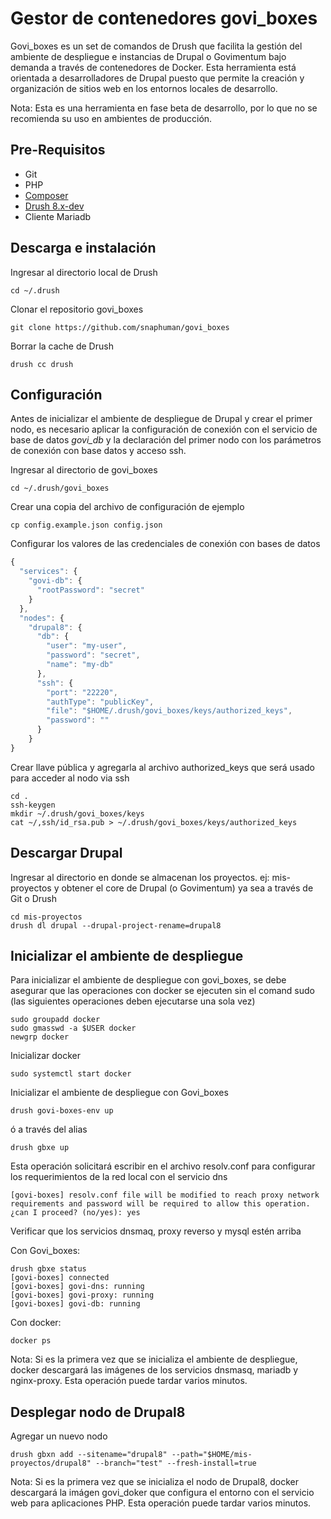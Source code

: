 # Gestor de contenedores govi_boxes

Govi_boxes es un set de comandos de Drush que facilita la gestión del ambiente
de despliegue e instancias de Drupal o Govimentum bajo demanda a través de
contenedores de Docker. Esta herramienta está orientada a desarrolladores de
Drupal puesto que permite la creación y organización de sitios web en los
entornos locales de desarrollo. 

Nota: Esta es una herramienta en fase beta de desarrollo, por lo que no se
recomienda su uso en ambientes de producción.

## Pre-Requisitos

* Git
* PHP
* [Composer](https://getcomposer.org/download)
* [Drush 8.x-dev](https://docs.drush.org/en/8.x/install-alternative) 
* Cliente Mariadb 


## Descarga e instalación

Ingresar al directorio local de Drush

```
cd ~/.drush
```

Clonar el repositorio govi_boxes

```
git clone https://github.com/snaphuman/govi_boxes
```

Borrar la cache de Drush

```
drush cc drush
```

## Configuración 

Antes de inicializar el ambiente de despliegue de Drupal y crear el primer nodo, es necesario aplicar la configuración de conexión con el servicio de base de datos _govi\_db_ y la declaración del primer nodo con los parámetros de conexión con base datos y acceso ssh. 

Ingresar al directorio de govi_boxes

```
cd ~/.drush/govi_boxes
```

Crear una copia del archivo de configuración de ejemplo

```
cp config.example.json config.json
```

Configurar los valores de las credenciales de conexión con bases de datos

```javascript
{
  "services": {
    "govi-db": {
      "rootPassword": "secret"
    }
  },
  "nodes": {
    "drupal8": {
      "db": {
        "user": "my-user",
        "password": "secret",
        "name": "my-db"
      },
      "ssh": {
        "port": "22220",
        "authType": "publicKey",
        "file": "$HOME/.drush/govi_boxes/keys/authorized_keys",
        "password": ""
      }
    }
}

```

Crear llave pública y agregarla al archivo authorized_keys que será usado para acceder al nodo via ssh

```
cd .
ssh-keygen
mkdir ~/.drush/govi_boxes/keys
cat ~/,ssh/id_rsa.pub > ~/.drush/govi_boxes/keys/authorized_keys
```

## Descargar Drupal

Ingresar al directorio en donde se almacenan los proyectos. ej: mis-proyectos y obtener el core de Drupal (o Govimentum) ya sea a través de Git o Drush


```
cd mis-proyectos
drush dl drupal --drupal-project-rename=drupal8 
```

## Inicializar el ambiente de despliegue

Para inicializar el ambiente de despliegue con govi_boxes, se debe asegurar que
las operaciones con docker se ejecuten sin el comand sudo (las siguientes
operaciones deben ejecutarse una sola vez)

```
sudo groupadd docker
sudo gmasswd -a $USER docker
newgrp docker
```

Inicializar docker

```
sudo systemctl start docker
```

Inicializar el ambiente de despliegue con Govi_boxes

```
drush govi-boxes-env up
```
ó a través del alias

```
drush gbxe up
```

Esta operación solicitará escribir en el archivo resolv.conf para configurar los
requerimientos de la red local con el servicio dns

```
[govi-boxes] resolv.conf file will be modified to reach proxy network requirements and password will be required to allow this operation.
¿can I proceed? (no/yes): yes
```

Verificar que los servicios dnsmaq, proxy reverso y mysql estén arriba

Con Govi_boxes:

```
drush gbxe status
[govi-boxes] connected
[govi-boxes] govi-dns: running
[govi-boxes] govi-proxy: running
[govi-boxes] govi-db: running
```

Con docker:

```
docker ps
```

Nota: Si es la primera vez que se inicializa el ambiente de despliegue, docker
descargará las imágenes de los servicios dnsmasq, mariadb y nginx-proxy. Esta
operación puede tardar varios minutos.


## Desplegar nodo de Drupal8

Agregar un nuevo nodo

```
drush gbxn add --sitename="drupal8" --path="$HOME/mis-proyectos/drupal8" --branch="test" --fresh-install=true
```

Nota: Si es la primera vez que se inicializa el nodo de Drupal8, docker
descargará la imágen govi_doker que configura el entorno con el servicio web para aplicaciones PHP. Esta
operación puede tardar varios minutos.


